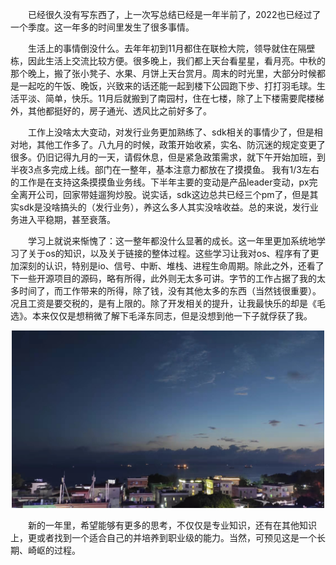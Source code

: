 &#8195;&#8195;已经很久没有写东西了，上一次写总结已经是一年半前了，2022也已经过了一个季度。这一年多的时间里发生了很多事情。


&#8195;&#8195;生活上的事情倒没什么。去年年初到11月都住在联检大院，领导就住在隔壁栋，因此生活上交流比较方便。很多晚上，我们都上天台看星星，看月亮。中秋的那个晚上，搬了张小凳子、水果、月饼上天台赏月。周末的时光里，大部分时候都是一起吃的午饭、晚饭，兴致来的话还能一起到楼下公园跑下步、打打羽毛球。生活平淡、简单，快乐。11月后就搬到了南园村，住在七楼，除了上下楼需要爬楼梯外，其他都挺好的，房子通光、透风比之前好多了。

&#8195;&#8195;工作上没啥太大变动，对发行业务更加熟练了、sdk相关的事情少了，但是相对地，其他工作多了。八九月的时候，政策开始收紧，实名、防沉迷的规定变更了很多。仍旧记得九月的一天，请假休息，但是紧急政策需求，就下午开始加班，到半夜3点多完成上线。部门在一整年，基本注意力都放在了摸摸鱼<!-- （上半年烧的钱比我清明烧给我外公、爷爷的都多）-->。 我有1/3左右的工作是在支持这条摸摸鱼业务线。下半年主要的变动是产品leader变动，px完全离开公司，回家带娃遛狗炒股。说实话，sdk这边总共已经三个pm了，但是其实sdk是没啥搞头的（发行业务），养这么多人其实没啥收益。总的来说，发行业务进入平稳期，甚至衰落。

&#8195;&#8195;学习上就说来惭愧了：这一整年都没什么显著的成长。这一年里更加系统地学习了关于os的知识，以及关于链接的整体过程。这些学习让我对os、程序有了更加深刻的认识，特别是io、信号、中断、堆栈、进程生命周期。除此之外，还看了下一些开源项目的源码，略有所得，此外则无太多可讲。字节的工作占据了我的太多时间了，而工作带来的所得，除了钱，没有其他太多的东西（当然钱很重要）。况且工资是要交税的，是有上限的。除了开发相关的提升，让我最快乐的却是《毛选》。本来仅仅是想稍微了解下毛泽东同志，但是没想到他一下子就俘获了我。


<p align="center">
<img src="./source/官湖夜.jpeg" alt="官湖" width="500"/>
</p>

&#8195;&#8195;新的一年里，希望能够有更多的思考，不仅仅是专业知识，还有在其他知识上，更或者找到一个适合自己的并培养到职业级的能力。当然，可预见这是一个长期、崎岖的过程。